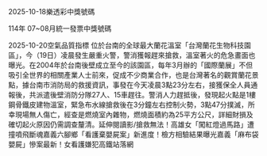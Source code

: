 
2025-10-18樂透彩中獎號碼

                                
114年 07~08月統一發票中獎號碼
                             
2025-10-20空氣品質指標
                              位於台南的全球最大蘭花溫室「台灣蘭花生物科技園區」，今（19日）凌晨發生嚴重火警，警消獲報趕來搶救，溫室著火的危急畫面也曝光。在2004年於台南後壁成立至今的該園區，每年3月辦的「國際蘭展」不但吸引全世界的相關產業人士前來，促成不少商業合作，也是台灣著名的觀賞蘭花景點，據台南市消防局的救援資訊，事發在今天凌晨3點23分左右，接獲保全人員通報後，共派遣後壁消防分隊27人、15車趕往。警消人力趕抵後，發現起火點是1樓鋼骨鐵皮建物溫室，緊急布水線搶救後在3分鐘左右控制火勢，3點47分撲滅，所幸現場無人傷亡，經查是燃燒室內雜物，燃燒面積約為25平方公尺，詳細財損及確切起火原因仍需調查釐清。延伸閱讀影/搶救無法！高雄女「闖紅燈過馬路」遭撞噴飛斷魂嘉義六腳鄉「看護棄嬰屍案」新進度！檢方相驗結果曝光嘉義「麻布袋嬰屍」慘案最新！女看護嫌犯高鐵站落網